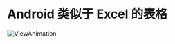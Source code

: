 # Android 类似于 Excel 的表格

![ViewAnimation](https://github.com/Wing-Li/PracticeDemos/blob/master/MakeTable/img/table.png)